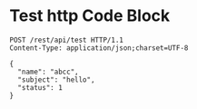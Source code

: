 # Test http Code Block

```http
POST /rest/api/test HTTP/1.1
Content-Type: application/json;charset=UTF-8

{
  "name": "abcc",
  "subject": "hello",
  "status": 1
}
```
